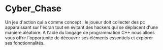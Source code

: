 # Cyber_Chase
Un jeu d'action qui a comme concept : le joueur doit collecter des pc apparaissant sur l'écran tout en évitant des hackers qui se déplacent d'une manière aléatoire. A l'aide du langage de programmation C++ nous allons vous offrir l'opportunité de découvrir ses éléments essentiels et explorer ses fonctionnalités.

